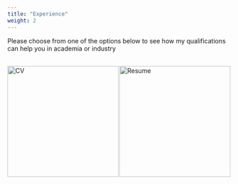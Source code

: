 ```yaml
---
title: "Experience"
weight: 2
---
```


<style type="text/css">

.holder {
    width: 100%;
    display: flex;
    overflow:hidden;
}

.left, .right{
    width:50%;
    height:inherit;
    float:left;
}

</style>

Please choose from one of the options below to see how my qualifications can help you in academia or industry
<br>
<br>

<div class="holder">

<div class="left">
<a href='/work/cv.html' target='_blank'><img src='/img/logos/cv.png' alt='CV' width='250'></a>
</div>

<div class="right">
<a href='/work/resume.html' target='_blank'><img src='/img/logos/resume.png' alt='Resume' width='250'></a>
</div>

</div>
<br>
<br>
